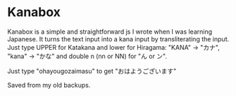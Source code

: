 # Kanabox
Kanabox is a simple and straightforward js I wrote when I was learning Japanese. It turns the text input 
into a kana input by transliterating the input. Just type UPPER for Katakana and lower for Hiragama: 
"KANA" -> "カナ", "kana" -> "かな" and double n (nn or NN) for "ん or ン".

Just type "ohayougozaimasu" to get "おはようございます"

Saved from my old backups.